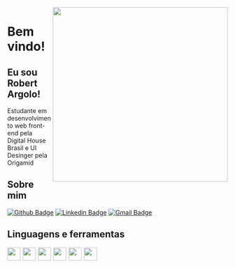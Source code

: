 <img align="right" width="400" height="400" src="http://clubedosgeeks.com.br/wp-content/uploads/2016/01/dormrm.gif">
 
# Bem vindo!
 
## Eu sou Robert Argolo!
 
Estudante em desenvolvimento web front-end pela Digital House Brasil e UI Desinger pela Origamid
 
 
## Sobre mim 
[![Github Badge](https://img.shields.io/badge/-Github-000?style=flat-square&logo=Github&logoColor=white&link=link_do_seu_perfil_no_github)](https://github.com/robert-argolo)
[![Linkedin Badge](https://img.shields.io/badge/-LinkedIn-blue?style=flat-square&logo=Linkedin&logoColor=white&link=link_do_seu_perfil_no_linkedin)](https://linkedin.com/in/robert-argolo)
[![Gmail Badge](https://img.shields.io/badge/-Gmail-c14438?style=flat-square&logo=Gmail&logoColor=white&link=mailto:seu_email)](mailto:robert.s.argolo@gmail.com)

## Linguagens e ferramentas

<img align="left" style="margin-right:5px" width="30" height="30" src="https://cdn-icons-png.flaticon.com/128/1051/1051277.png">
<img align="left" style="margin-right:5px" width="30" height="30" src="https://cdn-icons-png.flaticon.com/128/732/732190.png">
<img align="left" style="margin-right:5px" width="30" height="30" src="https://cdn-icons-png.flaticon.com/128/5968/5968292.png">
<img align="left" style="margin-right:5px" width="30" height="30" src="https://cdn-icons-png.flaticon.com/128/5968/5968705.png">
<img align="left" style="margin-right:5px" width="30" height="30" src="https://www.vectorlogo.zone/logos/git-scm/git-scm-icon.svg">
<img align="left" width="30" height="30" src="https://cdn.worldvectorlogo.com/logos/arduino-1.svg">
 
